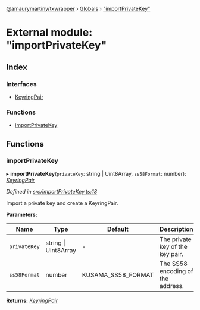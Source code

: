 [@amaurymartiny/txwrapper](../README.md) › [Globals](../globals.md) › ["importPrivateKey"](_importprivatekey_.md)

# External module: "importPrivateKey"

## Index

### Interfaces

* [KeyringPair](../interfaces/_importprivatekey_.keyringpair.md)

### Functions

* [importPrivateKey](_importprivatekey_.md#importprivatekey)

## Functions

###  importPrivateKey

▸ **importPrivateKey**(`privateKey`: string | Uint8Array, `ss58Format`: number): *[KeyringPair](../interfaces/_importprivatekey_.keyringpair.md)*

*Defined in [src/importPrivateKey.ts:18](https://github.com/paritytech/txwrapper/blob/fcbe6db/src/importPrivateKey.ts#L18)*

Import a private key and create a KeyringPair.

**Parameters:**

Name | Type | Default | Description |
------ | ------ | ------ | ------ |
`privateKey` | string &#124; Uint8Array | - | The private key of the key pair. |
`ss58Format` | number |  KUSAMA_SS58_FORMAT | The SS58 encoding of the address.  |

**Returns:** *[KeyringPair](../interfaces/_importprivatekey_.keyringpair.md)*
